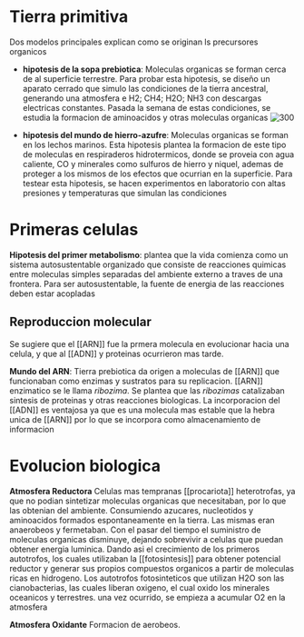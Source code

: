 # Tierra primitiva

Dos modelos principales explican como se originan ls precursores organicos

- **hipotesis de la sopa prebiotica**:
	Moleculas organicas se forman cerca de al superficie terrestre.
	Para probar esta hipotesis, se diseño un aparato cerrado que simulo las condiciones de la tierra ancestral, generando una atmosfera e H2; CH4; H2O; NH3 con descargas electricas constantes. 
	Pasada la semana de estas condiciones, se estudia la formacion de aminoacidos y otras moleculas organicas 
	![300](https://i.imgur.com/SbLqqQZ.png)

- **hipotesis del mundo de hierro-azufre**:
	Moleculas organicas se forman en los lechos marinos.
	Esta hipotesis plantea la formacion de este tipo de moleculas en respiraderos hidrotermicos, donde se proveia con agua caliente, CO y minerales como sulfuros de hierro y niquel, ademas de proteger a los mismos de los efectos que ocurrian en la superficie.
	Para testear esta hipotesis, se hacen experimentos en laboratorio con altas presiones y temperaturas que simulan las condiciones

# Primeras celulas
**Hipotesis del primer metabolismo**:
plantea que la vida comienza como un sistema autosustentable organizado que consiste de reacciones quimicas entre moleculas simples separadas del ambiente externo a traves de una frontera.
Para ser autosustentable, la fuente de energia de las reacciones deben estar acopladas

## Reproduccion molecular
Se sugiere que el [[ARN]] fue la prmera molecula en evolucionar hacia una celula, y que al [[ADN]] y proteinas ocurrieron mas tarde.

**Mundo del ARN**:
Tierra prebiotica da origen a moleculas de [[ARN]] que funcionaban como enzimas y sustratos para su replicacion.
[[ARN]] enzimatico se le llama *ribozima*. Se plantea que las *ribozimas* catalizaban sintesis de proteinas y otras reacciones biologicas.
La incorporacion del [[ADN]] es ventajosa ya que es una molecula mas estable que la hebra unica de [[ARN]] por lo que se incorpora como almacenamiento de informacion
# Evolucion biologica
**Atmosfera Reductora**
Celulas mas tempranas [[procariota]] heterotrofas, ya que no podian sintetizar moleculas organicas que necesitaban, por lo que las obtenian del ambiente. Consumiendo azucares, nucleotidos y aminoacidos formados espontaneamente en la tierra. 
Las mismas eran anaerobeos y fermetaban.
Con el pasar del tiempo el suministro de moleculas organicas disminuye, dejando sobrevivir a celulas que puedan obtener energia luminica.
 Dando asi el crecimiento de los primeros autotrofos, los cuales utilizaban la [[fotosintesis]] para obtener potencial reductor y generar sus propios compuestos organicos a partir de moleculas ricas en hidrogeno.
 Los autotrofos fotosinteticos que utilizan H2O son las cianobacterias, las cuales liberan oxigeno, el cual oxido los minerales oceanicos y terrestres. una vez ocurrido, se empieza a acumular O2 en la atmosfera

**Atmosfera Oxidante**
Formacion de aerobeos.
